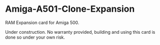 # Amiga-A501-Clone-Expansion
RAM Expansion card for Amiga 500.

Under construction. No warranty provided, building and using this card is done so under your own risk.
